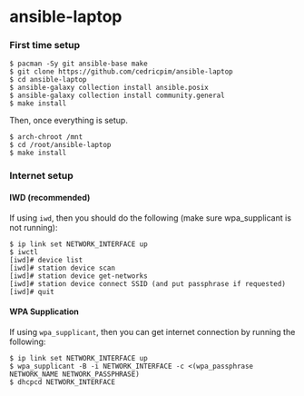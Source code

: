 # ansible-laptop

### First time setup

```
$ pacman -Sy git ansible-base make
$ git clone https://github.com/cedricpim/ansible-laptop
$ cd ansible-laptop
$ ansible-galaxy collection install ansible.posix
$ ansible-galaxy collection install community.general
$ make install
```

Then, once everything is setup.

```
$ arch-chroot /mnt
$ cd /root/ansible-laptop
$ make install
```

### Internet setup

#### IWD (recommended)

If using `iwd`, then you should do the following (make sure
wpa_supplicant is not running):

```
$ ip link set NETWORK_INTERFACE up
$ iwctl
[iwd]# device list
[iwd]# station device scan
[iwd]# station device get-networks
[iwd]# station device connect SSID (and put passphrase if requested)
[iwd]# quit
```

#### WPA Supplication

If using `wpa_supplicant`, then you can get internet connection by
running the following:

```
$ ip link set NETWORK_INTERFACE up
$ wpa_supplicant -B -i NETWORK_INTERFACE -c <(wpa_passphrase NETWORK_NAME NETWORK_PASSPHRASE)
$ dhcpcd NETWORK_INTERFACE
```

